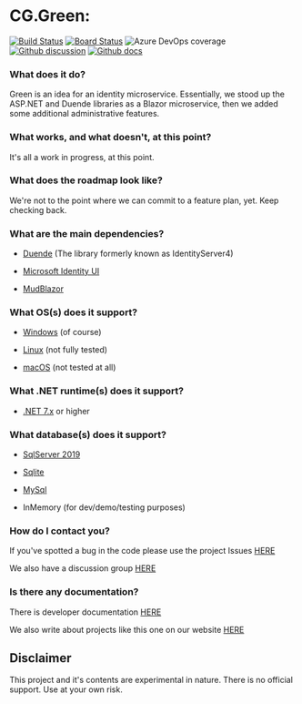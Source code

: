 # CG.Green: 

[![Build Status](https://dev.azure.com/codegator/CG.Green/_apis/build/status/CodeGator.CG.Green?branchName=main)](https://dev.azure.com/codegator/CG.Green/_build/latest?definitionId=105&branchName=main)
[![Board Status](https://dev.azure.com/codegator/796f6869-3c91-495d-b4dd-16562d48d319/4b6e700e-dd5c-440a-9c8e-d63aebfc018e/_apis/work/boardbadge/f6d51148-5732-41b6-a699-2b0fdb281c56)](https://dev.azure.com/codegator/796f6869-3c91-495d-b4dd-16562d48d319/_boards/board/t/4b6e700e-dd5c-440a-9c8e-d63aebfc018e/Issues/)
![Azure DevOps coverage](https://img.shields.io/azure-devops/coverage/codegator/CG.Green/105)
[![Github discussion](https://img.shields.io/badge/Discussion-online-green)](https://github.com/CodeGator/CG.Green/discussions)
[![Github docs](https://img.shields.io/static/v1?label=Documentation&message=online&color=blue)](https://codegator.github.io/CG.Green/index.html)

### What does it do?

Green is an idea for an identity microservice. Essentially, we stood up the ASP.NET and Duende libraries as a Blazor microservice, then we added some additional administrative features.

### What works, and what doesn't, at this point?

It's all a work in progress, at this point.

### What does the roadmap look like?

We're not to the point where we can commit to a feature plan, yet. Keep checking back.

### What are the main dependencies?

* [Duende](https://duendesoftware.com/) (The library formerly known as IdentityServer4)

* [Microsoft Identity UI](https://github.com/dotnet/aspnetcore)

* [MudBlazor](https://mudblazor.com/)

### What OS(s) does it support?

* [Windows](https://en.wikipedia.org/wiki/Microsoft_Windows) (of course)

* [Linux](https://en.wikipedia.org/wiki/Linux) (not fully tested)

* [macOS](https://en.wikipedia.org/wiki/MacOS) (not tested at all)

### What .NET runtime(s) does it support?

* [.NET 7.x](https://dotnet.microsoft.com/en-us/download/dotnet/7.0) or higher

### What database(s) does it support?

* [SqlServer 2019](https://www.microsoft.com/en-us/sql-server/sql-server-downloads)

* [Sqlite](https://www.sqlite.org/index.html)

* [MySql](https://mysql.com)

* InMemory (for dev/demo/testing purposes)

### How do I contact you?

If you've spotted a bug in the code please use the project Issues [HERE](https://github.com/CodeGator/CG.Green/issues)

We also have a discussion group [HERE](https://github.com/CodeGator/CG.Green/discussions)

### Is there any documentation?

There is developer documentation [HERE](https://codegator.github.io/CG.Green/)

We also write about projects like this one on our website [HERE](http://www.codegator.com)

## Disclaimer

This project and it's contents are experimental in nature. There is no official support. Use at your own risk.